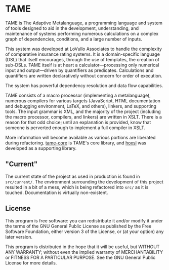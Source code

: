 <!---
  Copyright (C) 2015, 2016 LoVullo Associates, Inc.

  Permission is granted to copy, distribute and/or modify this
  document under the terms of the GNU Free Documentation License,
  Version 1.3 or any later version published by the Free Software
  Foundation; with no Invariant Sections, no Front-Cover Texts, and no
  Back-Cover Texts.  A copy of the license is included the file
  COPYING.FDL.
-->
# TAME
TAME is The Adaptive Metalanguage, a programming language and system of tools
designed to aid in the development, understanding, and maintenance of systems
performing numerous calculations on a complex graph of dependencies,
conditions, and a large number of inputs.

This system was developed at LoVullo Associates to handle the complexity of
comparative insurance rating systems. It is a domain-specific language (DSL)
that itself encourages, through the use of templates, the creation of sub-DSLs.
TAME itself is at heart a calculator—processing only numerical input and
output—driven by quantifiers as predicates. Calculations and quantifiers are
written declaratively without concern for order of execution.

The system has powerful dependency resolution and data flow capabilities.

TAME consists of a macro processor (implementing a metalanguage), numerous
compilers for various targets (JavaScript, HTML documentation and debugging
environment, LaTeX, and others), linkers, and supporting tools.  The input
grammar is XML, and the majority of the project (including the macro processor,
compilers, and linkers) are written in XSLT. There is a reason for that odd
choice; until an explanation is provided, know that someone is perverted enough
to implement a full compiler in XSLT.

More information will become available as various portions are liberated
during refactoring. [tame-core](https://github.com/lovullo/tame-core) is
TAME's core library, and [hoxsl](https://github.com/lovullo/hoxsl) was
developed as a supporting library.


## "Current"
The current state of the project as used in production is found in
`src/current/`.  The environment surrounding the development of this
project resulted in a bit of a mess, which is being refactored into
`src/` as it is touched.  Documentation is virtually non-existent.


## License
This program is free software: you can redistribute it and/or modify it
under the terms of the GNU General Public License as published by the Free
Software Foundation, either version 3 of the License, or (at your option)
any later version.

This program is distributed in the hope that it will be useful, but WITHOUT ANY
WARRANTY; without even the implied warranty of MERCHANTABILITY or FITNESS FOR A
PARTICULAR PURPOSE.  See the GNU General Public License for more details.

[nova-ho]: http://conferences.idealliance.org/extreme/html/2006/Novatchev01/EML2006Novatchev01.html
[xslt-30-ho]: http://www.w3.org/TR/xslt-30/#dt-higher-order-operand
